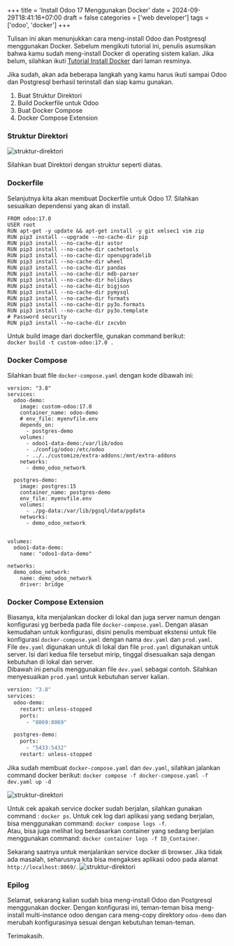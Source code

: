 +++
title = 'Install Odoo 17 Menggunakan Docker'
date = 2024-09-29T18:41:16+07:00
draft = false
categories = ['web developer']
tags = ['odoo', 'docker']
+++


Tulisan ini akan menunjukkan cara meng-install Odoo dan Postgresql menggunakan Docker.
Sebelum mengikuti tutorial ini, penulis asumsikan bahwa kamu sudah meng-install Docker di operating sistem kalian.
Jika belum, silahkan ikuti [Tutorial Install Docker]([https://](https://docs.docker.com/engine/install/)) dari laman resminya.

Jika sudah, akan ada beberapa langkah yang kamu harus ikuti sampai Odoo dan Postgresql berhasil terinstall dan siap kamu gunakan.
1. Buat Struktur Direktori
2. Build Dockerfile untuk Odoo
3. Buat Docker Compose
4. Docker Compose Extension

### Struktur Direktori
![struktur-direktori](/images/01/struktur-direktori.jpg)

Silahkan buat Direktori dengan struktur seperti diatas.

### Dockerfile
Selanjutnya kita akan membuat Dockerfile untuk Odoo 17. Silahkan sesuaikan dependensi yang akan di install.
```Docker
FROM odoo:17.0
USER root
RUN apt-get -y update && apt-get install -y git xmlsec1 vim zip
RUN pip3 install --upgrade --no-cache-dir pip
RUN pip3 install --no-cache-dir astor
RUN pip3 install --no-cache-dir cachetools
RUN pip3 install --no-cache-dir openupgradelib
RUN pip3 install --no-cache-dir wheel
RUN pip3 install --no-cache-dir pandas
RUN pip3 install --no-cache-dir mdb-parser
RUN pip3 install --no-cache-dir holidays
RUN pip3 install --no-cache-dir bigjson
RUN pip3 install --no-cache-dir pymysql
RUN pip3 install --no-cache-dir formats
RUN pip3 install --no-cache-dir py3o.formats
RUN pip3 install --no-cache-dir py3o.template
# Password security
RUN pip3 install --no-cache-dir zxcvbn
```

Untuk build image dari dockerfile, gunakan command berikut: \
`docker build -t custom-odoo:17.0 .`

### Docker Compose
Silahkan buat file `docker-compose.yaml` dengan kode dibawah ini:
```Docker
version: "3.8"
services:
  odoo-demo:
    image: custom-odoo:17.0
    container_name: odoo-demo
    # env_file: myenvfile.env
    depends_on:
      - postgres-demo
    volumes:
      - odoo1-data-demo:/var/lib/odoo
      - ./config/odoo:/etc/odoo
      - ../../customize/extra-addons:/mnt/extra-addons
    networks:
      - demo_odoo_network

  postgres-demo:
    image: postgres:15
    container_name: postgres-demo
    env_file: myenvfile.env
    volumes:
      - ./pg-data:/var/lib/pgsql/data/pgdata
    networks:
      - demo_odoo_network


volumes:
  odoo1-data-demo:
    name: "odoo1-data-demo"

networks:
  demo_odoo_network:
    name: demo_odoo_network
    driver: bridge
```

### Docker Compose Extension
Biasanya, kita menjalankan docker di lokal dan juga server namun dengan konfigurasi yg berbeda pada file `docker-compose.yaml`. 
Dengan alasan kemudahan untuk konfigurasi, disini penulis membuat ekstensi untuk file konfigurasi `docker-compose.yaml` dengan nama `dev.yaml` dan `prod.yaml`. \
File `dev.yaml` digunakan untuk di lokal dan file `prod.yaml` digunakan untuk server. Isi dari kedua file tersebut mirip, tinggal disesuaikan saja dengan kebutuhan di lokal dan server. \
Dibawah ini penulis menggunakan file `dev.yaml` sebagai contoh. Silahkan menyesuaikan `prod.yaml` untuk kebutuhan server kalian.

```Dockerfile
version: "3.8"
services:
  odoo-demo:
    restart: unless-stopped
    ports:
      - "8069:8069"

  postgres-demo:
    ports:
      - "5433:5432"
    restart: unless-stopped
```

Jika sudah membuat `docker-compose.yaml` dan `dev.yaml`, silahkan jalankan command docker berikut:
`docker compose -f docker-compose.yaml -f dev.yaml up -d`

![struktur-direktori](/images/01/docker-ps.jpg)

Untuk cek apakah service docker sudah berjalan, silahkan gunakan command : `docker ps`.
Untuk cek log dari aplikasi yang sedang berjalan, bisa menggunakan command: `docker compose logs -f`. \
Atau, bisa juga melihat log berdasarkan container yang
sedang berjalan menggunakan command: `docker container logs -f ID_Container`. 

Sekarang saatnya untuk menjalankan service docker di browser. Jika tidak ada masalah, seharusnya kita bisa mengakses aplikasi odoo pada alamat `http://localhost:8069/`.
![struktur-direktori](/images/01/localhost.jpg)

### Epilog
Selamat, sekarang kalian sudah bisa meng-install Odoo dan Postgresql menggunakan docker. Dengan konfigurasi ini, teman-teman bisa meng-install multi-instance odoo dengan cara
meng-copy direktory `odoo-demo` dan merubah konfigurasinya sesuai dengan kebutuhan teman-teman.

Terimakasih.